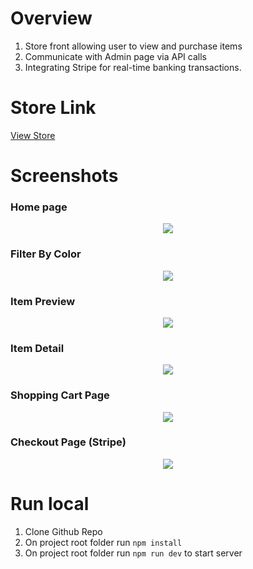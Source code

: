 # Overview

 1. Store front allowing user to view and purchase items
 2. Communicate with Admin page via API calls
 3. Integrating Stripe for real-time banking transactions.

# Store Link
[View Store](https://e-commerce-store-9ucp0j9mz-bruce-liushaopeng.vercel.app/)

# Screenshots
### Home page
<p align="center">
  <img src="https://res.cloudinary.com/dkktswnhi/image/upload/v1694793220/Store%20Front%20Pictures/Screenshot_2023-09-15_at_11.52.07_AM_bnrbub.png" />
</p>

### Filter By Color
<p align="center">
  <img src="https://res.cloudinary.com/dkktswnhi/image/upload/v1694793378/Store%20Front%20Pictures/Screenshot_2023-09-15_at_11.56.09_AM_whmll9.png" />
</p>

### Item Preview
<p align="center" >
  <img src="https://res.cloudinary.com/dkktswnhi/image/upload/v1694793451/Store%20Front%20Pictures/Screenshot_2023-09-15_at_11.57.12_AM_mdgwld.png" />
</p>

### Item Detail
<p align="center" >
  <img src="https://res.cloudinary.com/dkktswnhi/image/upload/v1694793583/Store%20Front%20Pictures/Screenshot_2023-09-15_at_11.59.24_AM_fln4tm.png" />
</p>

### Shopping Cart Page
<p align="center" >
  <img src="https://res.cloudinary.com/dkktswnhi/image/upload/v1694793642/Store%20Front%20Pictures/Screenshot_2023-09-15_at_12.00.33_PM_skh4md.png" />
</p>

### Checkout Page (Stripe)
<p align="center" >
  <img src="https://res.cloudinary.com/dkktswnhi/image/upload/v1694793736/Store%20Front%20Pictures/Screenshot_2023-09-15_at_12.01.57_PM_zhrnju.png" />
</p>

# Run local 
1. Clone Github Repo
2. On project root folder run `npm install`
3. On project root folder run `npm run dev` to start server
